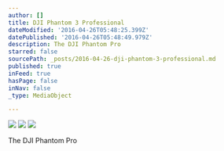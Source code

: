 ```yaml
---
author: []
title: DJI Phantom 3 Professional
dateModified: '2016-04-26T05:48:25.399Z'
datePublished: '2016-04-26T05:48:49.979Z'
description: The DJI Phantom Pro
starred: false
sourcePath: _posts/2016-04-26-dji-phantom-3-professional.md
published: true
inFeed: true
hasPage: false
inNav: false
_type: MediaObject

---
```

![](https://the-grid-user-content.s3-us-west-2.amazonaws.com/c7f96624-f556-4494-8bd3-27fd0a8b56cc.jpg)
![](https://the-grid-user-content.s3-us-west-2.amazonaws.com/7377d998-bd7e-40d0-96c3-2ea1e2b60e00.jpg)
![](https://the-grid-user-content.s3-us-west-2.amazonaws.com/2af667a3-d024-4dfb-8918-84878fc2a228.jpg)

The DJI Phantom Pro